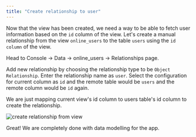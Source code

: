 ```yaml
---
title: "Create relationship to user"
---
```


Now that the view has been created, we need a way to be able to fetch user information based on the `id` column of the view. Let's create a manual relationship from the view `online_users` to the table `users` using the `id column` of the view.

Head to Console -> Data -> online_users -> Relationships page.

Add new relationship by choosing the relationship type to be `Object Relationship`. Enter the relationship name as `user`.
Select the configuration for current column as `id` and the remote table would be `users` and the remote column would be `id` again.

We are just mapping current view's id column to users table's id column to create the relationship.

![create relationship from view](https://graphql-engine-cdn.hasura.io/graphql-engine-cdn.hasura.io/learn-hasura/assets/graphql-hasura/create-relationship-view.png)

Great! We are completely done with data modelling for the app.





